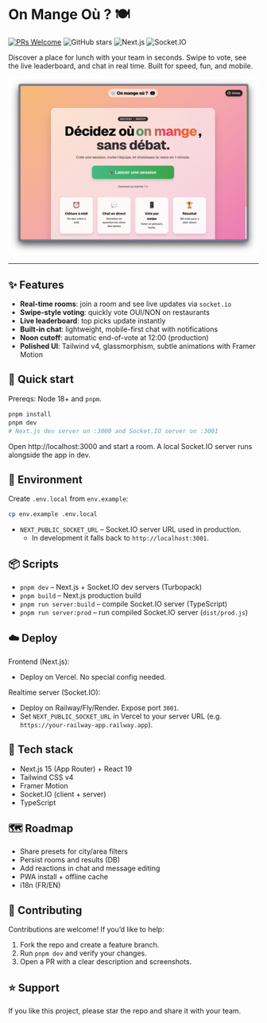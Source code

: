 # On Mange Où ? 🍽️

[![PRs Welcome](https://img.shields.io/badge/PRs-welcome-brightgreen.svg)](https://makeapullrequest.com)
![GitHub stars](https://img.shields.io/github/stars/Youplala/onmangeou?style=social)
![Next.js](https://img.shields.io/badge/Next.js-15-black)
![Socket.IO](https://img.shields.io/badge/Socket.IO-Real--time-blue)

Discover a place for lunch with your team in seconds. Swipe to vote, see the live leaderboard, and chat in real time. Built for speed, fun, and mobile.

<img alt="On Mange Où – screenshot" src="./public/landing.png" width="900" />

---

## ✨ Features

- __Real-time rooms__: join a room and see live updates via `socket.io`
- __Swipe-style voting__: quickly vote OUI/NON on restaurants
- __Live leaderboard__: top picks update instantly
- __Built‑in chat__: lightweight, mobile-first chat with notifications
- __Noon cutoff__: automatic end-of-vote at 12:00 (production)
- __Polished UI__: Tailwind v4, glassmorphism, subtle animations with Framer Motion

## 🚀 Quick start

Prereqs: Node 18+ and `pnpm`.

```bash
pnpm install
pnpm dev
# Next.js dev server on :3000 and Socket.IO server on :3001
```

Open http://localhost:3000 and start a room. A local Socket.IO server runs alongside the app in dev.

## 🔧 Environment

Create `.env.local` from `env.example`:

```bash
cp env.example .env.local
```

- `NEXT_PUBLIC_SOCKET_URL` – Socket.IO server URL used in production.
  - In development it falls back to `http://localhost:3001`.

## 📦 Scripts

- `pnpm dev` – Next.js + Socket.IO dev servers (Turbopack)
- `pnpm build` – Next.js production build
- `pnpm run server:build` – compile Socket.IO server (TypeScript)
- `pnpm run server:prod` – run compiled Socket.IO server (`dist/prod.js`)

## ☁️ Deploy

Frontend (Next.js):
- Deploy on Vercel. No special config needed.

Realtime server (Socket.IO):
- Deploy on Railway/Fly/Render. Expose port `3001`.
- Set `NEXT_PUBLIC_SOCKET_URL` in Vercel to your server URL (e.g. `https://your-railway-app.railway.app`).

## 🧰 Tech stack

- Next.js 15 (App Router) + React 19
- Tailwind CSS v4
- Framer Motion
- Socket.IO (client + server)
- TypeScript

## 🗺️ Roadmap

- Share presets for city/area filters
- Persist rooms and results (DB)
- Add reactions in chat and message editing
- PWA install + offline cache
- i18n (FR/EN)

## 🤝 Contributing

Contributions are welcome! If you’d like to help:

1. Fork the repo and create a feature branch.
2. Run `pnpm dev` and verify your changes.
3. Open a PR with a clear description and screenshots.

## ⭐ Support

If you like this project, please star the repo and share it with your team.
